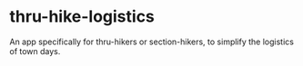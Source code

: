 # thru-hike-logistics
An app specifically for thru-hikers or section-hikers, to simplify the logistics of town days.
